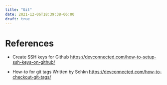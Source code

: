 ```yaml
---
title: "Git"
date: 2021-12-06T18:39:38-06:00
draft: true
---
```


# References

* Create SSH keys for Github
https://devconnected.com/how-to-setup-ssh-keys-on-github/

* How-to for git tags
Written by Schkn
https://devconnected.com/how-to-checkout-git-tags/
